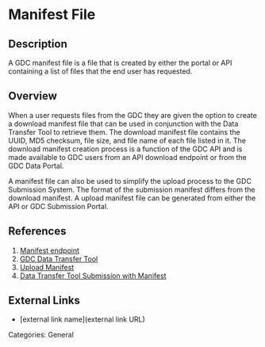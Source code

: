 # Manifest File #
## Description ##
A GDC manifest file is a file that is created by either the portal or API containing a list of files that the end user has requested.  
## Overview ##
When a user requests files from the GDC they are given the option to create a download manifest file that can be used in conjunction with the Data Transfer Tool to retrieve them.  The download manifest file contains the UUID, MD5 checksum, file size, and file name of each file listed in it.  The download manifest creation process is a function of the GDC API and is made available to GDC users from an API download endpoint or from the GDC Data Portal.

A manifest file can also be used to simplify the upload process to the GDC Submission System.  The format of the submission manifest differs from the download manifest.  A upload manifest file can be generated from either the API or GDC Submission Portal.



## References ##
1. [Manifest endpoint](https://docs.gdc.cancer.gov/API/Users_Guide/Downloading_Files/#manifest-endpoint)
2. [GDC Data Transfer Tool](https://docs.gdc.cancer.gov/Data_Portal/Users_Guide/Cart/#gdc-data-transfer-tool)
3. [Upload Manifest](https://docs.gdc.cancer.gov/API/Users_Guide/Submission/#upload-manifest)
4. [Data Transfer Tool Submission with Manifest ](https://docs.gdc.cancer.gov/Data_Transfer_Tool/Users_Guide/Preparing_for_Data_Download_and_Upload/#obtaining-a-manifest-file-for-data-uploads)
## External Links ##
* [external link name](external link URL)

Categories: General

